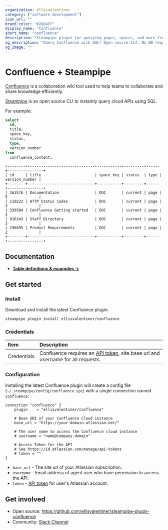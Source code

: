```yaml
---
organization: ellisvalentiner
category: ["software development"]
icon_url: ""
brand_color: "#2684FF"
display_name: "Confluence"
short_name: "confluence"
description: "Steampipe plugin for querying pages, spaces, and more from Confluence."
og_description: "Query Confluence with SQL! Open source CLI. No DB required."
og_image: ""
---
```


# Confluence + Steampipe

[Confluence](https://www.atlassian.com/software/confluence) is a collaboration wiki tool used to help teams to collaborate and share knowledge efficiently.

[Steampipe](https://steampipe.io) is an open source CLI to instantly query cloud APIs using SQL.

For example:

```sql
select
  id,
  title,
  space_key,
  status,
  type,
  version_number
from
  confluence_content;
```

```
+--------+------------------------------+-----------+---------+------+----------------+
| id     | title                        | space_key | status  | type | version_number |
+--------+------------------------------+-----------+---------+------+----------------+
| 163576 | Documentation                | DOC       | current | page | 5              |
| 110222 | HTTP Status Codes            | DOC       | current | page | 3              |
| 336504 | Confluence Getting started   | DOC       | current | page | 2              |
| 916343 | Staff Directory              | DOC       | current | page | 2              |
| 196895 | Product Requirements         | DOC       | current | page | 2              |
+--------+------------------------------+-----------+---------+------+----------------+
```

## Documentation

- **[Table definitions & examples →](https://hub.steampipe.io/plugins/ellisvalentiner/confluence/tables)**

## Get started

### Install

Download and install the latest Confluence plugin:

```bash
steampipe plugin install ellisvalentiner/confluence
```

### Credentials

| Item        | Description                                                                                                                            |
| :---------- | :------------------------------------------------------------------------------------------------------------------------------------- |
| Credentials | Confluence requires an [API token](https://id.atlassian.com/manage-profile/security/api-tokens), site base url and username for all requests. |

### Configuration

Installing the latest Confluence plugin will create a config file (`~/.steampipe/config/confluence.spc`) with a single connection named `confluence`:

```hcl
connection "confluence" {
    plugin    = "ellisvalentiner/confluence"

    # Base URI of your Confluence Cloud instance
    base_url = "https://your-domain.atlassian.net/"

    # The user name to access the Confluence cloud instance
    # username = "name@company.domain"

    # Access Token for the API
    # See https://id.atlassian.com/manage/api-tokens
    # token = ""
}
```

- `base_url` - The site url of your Atlassian subscription.
- `username` - Email address of agent user who have permission to access the API.
- `token` - [API token](https://id.atlassian.com/manage-profile/security/api-tokens) for user's Atlassian account.

## Get involved

- Open source: https://github.com/ellisvalentiner/steampipe-plugin-confluence
- Community: [Slack Channel](https://join.slack.com/t/steampipe/shared_invite/zt-oij778tv-lYyRTWOTMQYBVAbtPSWs3g)
